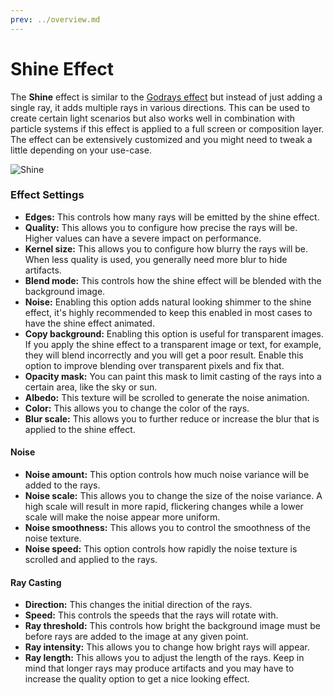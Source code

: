 ```yaml
---
prev: ../overview.md
---
```

# Shine Effect

The **Shine** effect is similar to the [Godrays effect](/wallpaper-engine-docs/scene/effects/effect/godrays) but instead of just adding a single ray, it adds multiple rays in various directions. This can be used to create certain light scenarios but also works well in combination with particle systems if this effect is applied to a full screen or composition layer. The effect can be extensively customized and you might need to tweak a little depending on your use-case.

![Shine](/wallpaper-engine-docs/img/effects/Shine.gif)

### Effect Settings

* **Edges:** This controls how many rays will be emitted by the shine effect.
* **Quality:** This allows you to configure how precise the rays will be. Higher values can have a severe impact on performance.
* **Kernel size:** This allows you to configure how blurry the rays will be. When less quality is used, you generally need more blur to hide artifacts.
* **Blend mode:** This controls how the shine effect will be blended with the background image.
* **Noise:** Enabling this option adds natural looking shimmer to the shine effect, it's highly recommended to keep this enabled in most cases to have the shine effect animated.
* **Copy background:** Enabling this option is useful for transparent images. If you apply the shine effect to a transparent image or text, for example, they will blend incorrectly and you will get a poor result. Enable this option to improve blending over transparent pixels and fix that.
* **Opacity mask:** You can paint this mask to limit casting of the rays into a certain area, like the sky or sun.
* **Albedo:** This texture will be scrolled to generate the noise animation.
* **Color:** This allows you to change the color of the rays.
* **Blur scale:** This allows you to further reduce or increase the blur that is applied to the shine effect.

#### Noise
* **Noise amount:** This option controls how much noise variance will be added to the rays.
* **Noise scale:** This allows you to change the size of the noise variance. A high scale will result in more rapid, flickering changes while a lower scale will make the noise appear more uniform.
* **Noise smoothness:** This allows you to control the smoothness of the noise texture.
* **Noise speed:** This option controls how rapidly the noise texture is scrolled and applied to the rays.

#### Ray Casting
* **Direction:** This changes the initial direction of the rays.
* **Speed:** This controls the speeds that the rays will rotate with.
* **Ray threshold:** This controls how bright the background image must be before rays are added to the image at any given point.
* **Ray intensity:** This allows you to change how bright rays will appear.
* **Ray length:** This allows you to adjust the length of the rays. Keep in mind that longer rays may produce artifacts and you may have to increase the quality option to get a nice looking effect.


